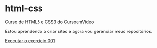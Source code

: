 # html-css
 Curso de HTML5 e CSS3 do CursoemVideo

Estou aprendendo a criar sites e agora vou gerenciar meus repositórios.

<a href="https://diego-farias.github.io/html-css/exercicios/ex001/index.html">Executar o exercício 001</a>